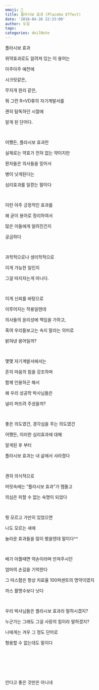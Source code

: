 ```yaml
---
emoji: 📔
title: 플라시보 효과 (Placebo Effect)
date: '2018-04-26 22:33:00'
author: 도일
tags:
categories: doilNote
---
```


플라시보 효과

위약효과로도 알려져 있는 이 용어는

아주아주 예전에

시크릿같은,

무지개 원리 같은,

뭐 그런 R=VD류의 자기계발서를

괜히 탐독하던 시절에

알게 된 단어다. 

​

어쨌든, 플라시보 효과란

실제로는 약효가 전혀 없는 약이지만

환자들은 의사들을 믿어서

병이 낫게된다는

심리효과를 일컫는 말이다

​

이런 아주 긍정적인 효과를 

왜 굳이 용어로 정리하여서

많은 이들에게 알려진건지

궁금하다

​

과학적으로나 생리학적으로

이게 가능한 일인지

그걸 따지자는게 아니다. 

​

이게 신뢰를 바탕으로 

이루어지는 작용일텐데 

의사들의 윤리성에 책임을 가하고,

혹여 우리들보고는 속지 말라는 의미로 

밝혀낸 용어일까?

​

몇몇 자기계발서에서는

흔히 마음의 힘을 강조하며

함께 인용하곤 해서

왜 우리 성공학 박사님들은

널리 퍼뜨려 주셨을까?

​

좋은 의도였건, 경각심을 주는 의도였건

어쨌든, 이러한 심리효과에 대해 

알게된 후 부터

플라시보 효과는 내 삶에서 사라졌다

​

괜히 의식적으로 

머릿속에는 “플라시보 효과”가 맴돌고

의심은 피할 수 없는 숙명이 되었다 

​

뭣 모르고 가만히 있었으면

나도 모르는 새에

놀라운 효과들을 많이 봤을텐데 말이다^^

​

배가 아플때면 약손이라며 만져주시던

엄마의 손길을 기억한다

그 따스함은 항상 치료율 100퍼센트의 명약이였지

까스 활명수보다 낫다

​

우리 박사님들은 플라시보 효과라 말하시겠지?

누군가는 그래도 그걸 사랑의 힘이라 말하겠지?

나에게는 겨우 그 정도 단어로 

형용할 수 없는데도 말이다

​

​

​

안다고 좋은 것만은 아니네